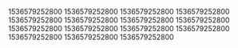 1536579252800
1536579252800
1536579252800
1536579252800
1536579252800
1536579252800
1536579252800
1536579252800
1536579252800
1536579252800
1536579252800
1536579252800
1536579252800
1536579252800
1536579252800